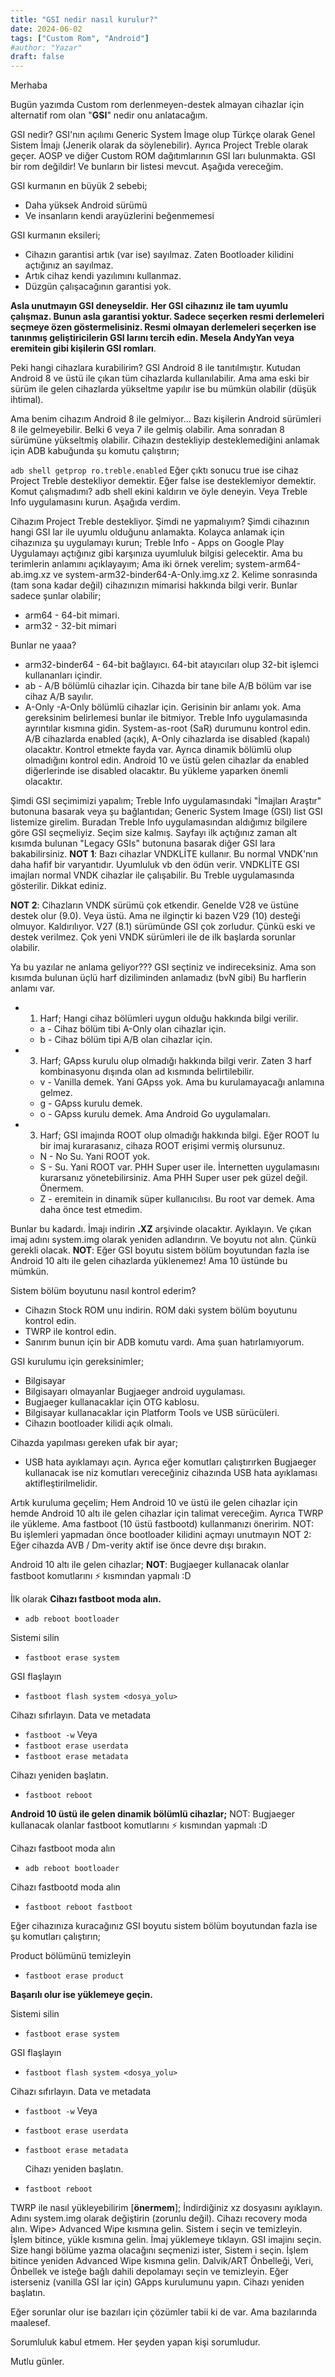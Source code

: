 ```yaml
---
title: "GSI nedir nasıl kurulur?"
date: 2024-06-02
tags: ["Custom Rom", "Android"]
#author: "Yazar"
draft: false
---
```


Merhaba

Bugün yazımda Custom rom derlenmeyen-destek almayan cihazlar için alternatif rom olan "**GSI**" nedir onu anlatacağım.

GSI nedir?
GSI'nın açılımı Generic System İmage olup Türkçe olarak Genel Sistem İmajı (Jenerik olarak da söylenebilir). Ayrıca Project Treble olarak geçer. AOSP ve diğer Custom ROM dağıtımlarının GSI ları bulunmakta. GSI bir rom değildir! Ve bunların bir listesi mevcut. Aşağıda vereceğim.

GSI kurmanın en büyük 2 sebebi;
 * Daha yüksek Android sürümü
 * Ve insanların kendi arayüzlerini beğenmemesi

GSI kurmanın eksileri;
 * Cihazın garantisi artık (var ise) sayılmaz. Zaten Bootloader kilidini açtığınız an sayılmaz.
 * Artık cihaz kendi yazılımını kullanmaz.
 * Düzgün çalışacağının garantisi yok.

**Asla unutmayın GSI deneyseldir.**
**Her GSI cihazınız ile tam uyumlu çalışmaz. Bunun asla garantisi yoktur. Sadece seçerken resmi derlemeleri seçmeye özen göstermelisiniz. Resmi olmayan derlemeleri seçerken ise tanınmış geliştiricilerin GSI larını tercih edin. Mesela AndyYan veya eremitein gibi kişilerin GSI romları**.

Peki hangi cihazlara kurabilirim?
GSI Android 8 ile tanıtılmıştır. Kutudan Android 8 ve üstü ile çıkan tüm cihazlarda kullanılabilir. Ama ama eski bir sürüm ile gelen cihazlarda yükseltme yapılır ise bu mümkün olabilir (düşük ihtimal).

Ama benim cihazım Android 8 ile gelmiyor...
Bazı kişilerin Android sürümleri 8 ile gelmeyebilir. Belki 6 veya 7 ile gelmiş olabilir. Ama sonradan 8 sürümüne yükseltmiş olabilir. Cihazın destekliyip desteklemediğini anlamak için ADB kabuğunda şu komutu çalıştırın;


```adb shell getprop ro.treble.enabled```
Eğer çıktı sonucu true ise cihaz Project Treble destekliyor demektir. Eğer false ise desteklemiyor demektir.
Komut çalışmadımı? adb shell ekini kaldırın ve öyle deneyin.
Veya Treble Info uygulamasını kurun. Aşağıda verdim.

Cihazım Project Treble destekliyor. Şimdi ne yapmalıyım?
Şimdi cihazının hangi GSI lar ile uyumlu olduğunu anlamakta. Kolayca anlamak için cihazınıza şu uygulamayı kurun; Treble Info - Apps on Google Play
Uygulamayı açtığınız gibi karşınıza uyumluluk bilgisi gelecektir. Ama bu terimlerin anlamını açıklayayım;
Ama iki örnek verelim; system-arm64-ab.img.xz ve system-arm32-binder64-A-Only.img.xz
2. Kelime sonrasında (tam sona kadar değil) cihazınızın mimarisi hakkında bilgi verir. Bunlar sadece şunlar olabilir;
 * arm64 - 64-bit mimari.
 * arm32 - 32-bit mimari

Bunlar ne yaaa?

 * arm32-binder64 - 64-bit bağlayıcı. 64-bit atayıcıları olup 32-bit işlemci kullananları içindir.
 * ab - A/B bölümlü cihazlar için. Cihazda bir tane bile A/B bölüm var ise cihaz A/B sayılır.
 * A-Only -A-Only bölümlü cihazlar için.
Gerisinin bir anlamı yok.
Ama gereksinim belirlemesi bunlar ile bitmiyor. Treble Info uygulamasında ayrıntılar kısmına gidin. System-as-root (SaR) durumunu kontrol edin. A/B cihazlarda enabled (açık), A-Only cihazlarda ise disabled (kapalı) olacaktır. Kontrol etmekte fayda var. Ayrıca dinamik bölümlü olup olmadığını kontrol edin. Android 10 ve üstü gelen cihazlar da enabled diğerlerinde ise disabled olacaktır. Bu yükleme yaparken önemli olacaktır.

Şimdi GSI seçimimizi yapalım;
Treble Info uygulamasındaki "İmajları Araştır" butonuna basarak veya şu bağlantıdan; Generic System Image (GSI) list
GSI listemize girelim. Buradan Treble Info uygulamasından aldığımız bilgilere göre GSI seçmeliyiz. Seçim size kalmış. Sayfayı ilk açtığınız zaman alt kısımda bulunan "Legacy GSIs" butonuna basarak diğer GSI lara bakabilirsiniz.
**NOT 1**: Bazı cihazlar VNDKLİTE kullanır. Bu normal VNDK'nın daha hafif bir varyantıdır. Uyumluluk vb den ödün verir. VNDKLİTE GSI imajları normal VNDK cihazlar ile çalışabilir. Bu Treble uygulamasında gösterilir. Dikkat ediniz.

**NOT 2**: Cihazların VNDK sürümü çok etkendir. Genelde V28 ve üstüne destek olur (9.0). Veya üstü. Ama ne ilginçtir ki bazen V29 (10) desteği olmuyor. Kaldırılıyor. V27 (8.1) sürümünde GSI çok zorludur. Çünkü eski ve destek verilmez. Çok yeni VNDK sürümleri ile de ilk başlarda sorunlar olabilir.

Ya bu yazılar ne anlama geliyor???
GSI seçtiniz ve indireceksiniz. Ama son kısımda bulunan üçlü harf diziliminden anlamadız (bvN gibi)
Bu harflerin anlamı var.
 * 1. Harf;
Hangi cihaz bölümleri uygun olduğu hakkında bilgi verilir.

    - a - Cihaz bölüm tibi A-Only olan cihazlar için.
    - b - Cihaz bölüm tipi A/B olan cihazlar için.

 * 3. Harf;
GApss kurulu olup olmadığı hakkında bilgi verir. Zaten 3 harf kombinasyonu dışında olan ad kısmında belirtilebilir.

    - v - Vanilla demek. Yani GApss yok. Ama bu kurulamayacağı anlamına gelmez.
    - g - GApss kurulu demek.
    - o - GApss kurulu demek. Ama Android Go uygulamaları.

 * 3. Harf;
GSI imajında ROOT olup olmadığı hakkında bilgi. Eğer ROOT lu bir imaj kurarasanız, cihaza ROOT erişimi vermiş olursunuz.
    - N - No Su. Yani ROOT yok.
    - S - Su. Yani ROOT var. PHH Super user ile. İnternetten uygulamasını kurarsanız yönetebilirsiniz. Ama PHH Super user pek güzel değil. Önermem.
    - Z - eremitein in dinamik süper kullanıcılısı. Bu root var demek. Ama daha önce test etmedim.

Bunlar bu kadardı. İmajı indirin **.XZ** arşivinde olacaktır. Ayıklayın. Ve çıkan imaj adını system.img olarak yeniden adlandırın. Ve boyutu not alın. Çünkü gerekli olacak.
**NOT**: Eğer GSI boyutu sistem bölüm boyutundan fazla ise Android 10 altı ile gelen cihazlarda yüklenemez! Ama 10 üstünde bu mümkün.

Sistem bölüm boyutunu nasıl kontrol ederim?

 * Cihazın Stock ROM unu indirin. ROM daki system bölüm boyutunu kontrol edin.
 * TWRP ile kontrol edin.
 * Sanırım bunun için bir ADB komutu vardı. Ama şuan hatırlamıyorum.

GSI kurulumu için gereksinimler;
 * Bilgisayar
 * Bilgisayarı olmayanlar Bugjaeger android uygulaması.
 * Bugjaeger kullanacaklar için OTG kablosu.
 * Bilgisayar kullanacaklar için Platform Tools ve USB sürücüleri.
 * Cihazın bootloader kilidi açık olmalı.

Cihazda yapılması gereken ufak bir ayar;
 * USB hata ayıklamayı açın. Ayrıca eğer komutları çalıştırırken Bugjaeger kullanacak ise niz komutları vereceğiniz cihazında USB hata ayıklaması aktifleştirilmelidir.

Artık kuruluma geçelim;
Hem Android 10 ve üstü ile gelen cihazlar için hemde Android 10 altı ile gelen cihazlar için talimat vereceğim. Ayrıca TWRP ile yükleme. Ama fastboot (10 üstü fastbootd) kullanmanızı öneririm.
NOT: Bu işlemleri yapmadan önce bootloader kilidini açmayı unutmayın
NOT 2: Eğer cihazda AVB / Dm-verity aktif ise önce devre dışı bırakın.

Android 10 altı ile gelen cihazlar;
**NOT**: Bugjaeger kullanacak olanlar fastboot komutlarını ⚡ kısmından yapmalı :D

İlk olarak **Cihazı fastboot moda alın.**

 * ```adb reboot bootloader```

  Sistemi silin
 * ```fastboot erase system```

  GSI flaşlayın
 * ```fastboot flash system <dosya_yolu>```

  Cihazı sıfırlayın. Data ve metadata
 * ```fastboot -w```
Veya
 * ```fastboot erase userdata```
 * ```fastboot erase metadata```

  Cihazı yeniden başlatın.
 * ```fastboot reboot```

**Android 10 üstü ile gelen dinamik bölümlü cihazlar;**
NOT: Bugjaeger kullanacak olanlar fastboot komutlarını ⚡ kısmından yapmalı :D

  Cihazı fastboot moda alın
 * ```adb reboot bootloader```

  Cihazı fastbootd moda alın
 * ```fastboot reboot fastboot```

Eğer cihazınıza kuracağınız GSI boyutu sistem bölüm boyutundan fazla ise şu komutları çalıştırın;

  Product bölümünü temizleyin
 * ```fastboot erase product```

**Başarılı olur ise yüklemeye geçin.**

  Sistemi silin
 * ```fastboot erase system```

  GSI flaşlayın
 * ```fastboot flash system <dosya_yolu>```

  Cihazı sıfırlayın. Data ve metadata
* ```fastboot -w```
Veya
* ```fastboot erase userdata```
* ```fastboot erase metadata```

  Cihazı yeniden başlatın.
* ```fastboot reboot```

TWRP ile nasıl yükleyebilirim [**önermem**];
İndirdiğiniz xz dosyasını ayıklayın. Adını system.img olarak değiştirin (zorunlu değil). Cihazı recovery moda alın. Wipe> Advanced Wipe kısmına gelin. Sistem i seçin ve temizleyin. İşlem bitince, yükle kısmına gelin. İmaj yüklemeye tıklayın. GSI imajinı seçin. Size hangi bölüme yazma olacağını seçmenizi ister, Sistem i seçin. İşlem bitince yeniden Advanced Wipe kısmına gelin. Dalvik/ART Önbelleği, Veri, Önbellek ve isteğe bağlı dahili depolamayı seçin ve temizleyin. Eğer isterseniz (vanilla GSI lar için) GApps kurulumunu yapın. Cihazı yeniden başlatın.

Eğer sorunlar olur ise bazıları için çözümler tabii ki de var. Ama bazılarında maalesef.

Sorumluluk kabul etmem. Her şeyden yapan kişi sorumludur.


Mutlu günler.
